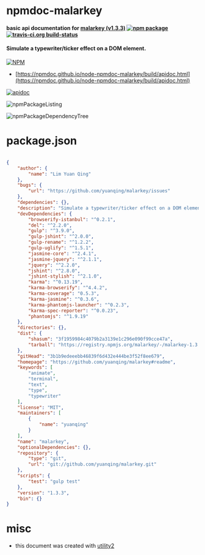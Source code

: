 # npmdoc-malarkey

#### basic api documentation for  [malarkey (v1.3.3)](https://github.com/yuanqing/malarkey#readme)  [![npm package](https://img.shields.io/npm/v/npmdoc-malarkey.svg?style=flat-square)](https://www.npmjs.org/package/npmdoc-malarkey) [![travis-ci.org build-status](https://api.travis-ci.org/npmdoc/node-npmdoc-malarkey.svg)](https://travis-ci.org/npmdoc/node-npmdoc-malarkey)

#### Simulate a typewriter/ticker effect on a DOM element.

[![NPM](https://nodei.co/npm/malarkey.png?downloads=true&downloadRank=true&stars=true)](https://www.npmjs.com/package/malarkey)

- [https://npmdoc.github.io/node-npmdoc-malarkey/build/apidoc.html](https://npmdoc.github.io/node-npmdoc-malarkey/build/apidoc.html)

[![apidoc](https://npmdoc.github.io/node-npmdoc-malarkey/build/screenCapture.buildCi.browser.%252Ftmp%252Fbuild%252Fapidoc.html.png)](https://npmdoc.github.io/node-npmdoc-malarkey/build/apidoc.html)

![npmPackageListing](https://npmdoc.github.io/node-npmdoc-malarkey/build/screenCapture.npmPackageListing.svg)

![npmPackageDependencyTree](https://npmdoc.github.io/node-npmdoc-malarkey/build/screenCapture.npmPackageDependencyTree.svg)



# package.json

```json

{
    "author": {
        "name": "Lim Yuan Qing"
    },
    "bugs": {
        "url": "https://github.com/yuanqing/malarkey/issues"
    },
    "dependencies": {},
    "description": "Simulate a typewriter/ticker effect on a DOM element.",
    "devDependencies": {
        "browserify-istanbul": "^0.2.1",
        "del": "^2.2.0",
        "gulp": "^3.9.0",
        "gulp-jshint": "^2.0.0",
        "gulp-rename": "^1.2.2",
        "gulp-uglify": "^1.5.1",
        "jasmine-core": "^2.4.1",
        "jasmine-jquery": "^2.1.1",
        "jquery": "^2.2.0",
        "jshint": "^2.8.0",
        "jshint-stylish": "^2.1.0",
        "karma": "^0.13.19",
        "karma-browserify": "^4.4.2",
        "karma-coverage": "0.5.3",
        "karma-jasmine": "^0.3.6",
        "karma-phantomjs-launcher": "^0.2.3",
        "karma-spec-reporter": "^0.0.23",
        "phantomjs": "^1.9.19"
    },
    "directories": {},
    "dist": {
        "shasum": "3f1959984c4079b2a3139e1c296e090f99cce47a",
        "tarball": "https://registry.npmjs.org/malarkey/-/malarkey-1.3.3.tgz"
    },
    "gitHead": "3b1b9edeeebb46839f6d432e444be3f52f8ee679",
    "homepage": "https://github.com/yuanqing/malarkey#readme",
    "keywords": [
        "animate",
        "terminal",
        "text",
        "type",
        "typewriter"
    ],
    "license": "MIT",
    "maintainers": [
        {
            "name": "yuanqing"
        }
    ],
    "name": "malarkey",
    "optionalDependencies": {},
    "repository": {
        "type": "git",
        "url": "git://github.com/yuanqing/malarkey.git"
    },
    "scripts": {
        "test": "gulp test"
    },
    "version": "1.3.3",
    "bin": {}
}
```



# misc
- this document was created with [utility2](https://github.com/kaizhu256/node-utility2)
